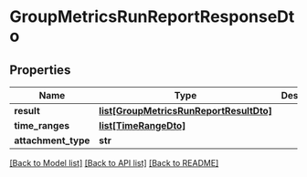 # GroupMetricsRunReportResponseDto

## Properties
Name | Type | Description | Notes
------------ | ------------- | ------------- | -------------
**result** | [**list[GroupMetricsRunReportResultDto]**](GroupMetricsRunReportResultDto.md) |  | [optional] 
**time_ranges** | [**list[TimeRangeDto]**](TimeRangeDto.md) |  | [optional] 
**attachment_type** | **str** |  | [optional] 

[[Back to Model list]](../README.md#documentation-for-models) [[Back to API list]](../README.md#documentation-for-api-endpoints) [[Back to README]](../README.md)

